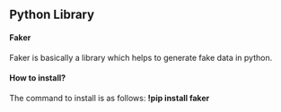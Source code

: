 ## Python Library

#### Faker

Faker is basically a library which helps to generate fake data in python. 

#### How to install?

The command to install is as follows:
    **!pip install faker**
